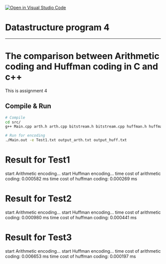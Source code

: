 [![Open in Visual Studio Code](https://classroom.github.com/assets/open-in-vscode-c66648af7eb3fe8bc4f294546bfd86ef473780cde1dea487d3c4ff354943c9ae.svg)](https://classroom.github.com/online_ide?assignment_repo_id=9638540&assignment_repo_type=AssignmentRepo)
# Datastructure program 4

-------------------------------------
# The comparison between Arithmetic coding and Huffman coding in C and c++

This is assignment 4

## Compile & Run

```sh
# Compile
cd src/
g++ Main.cpp arth.h arth.cpp bitstream.h bitstream.cpp huffman.h huffman.c -o Main.out -Wall

# Run for encoding
./Main.out -e Test1.txt output_arth.txt output_huff.txt
```

# Result for Test1
start Arithmetic encoding...
start Huffman encoding...
time cost of arithmetic coding: 0.000582 ms
time cost of huffman coding: 0.000269 ms

# Result for Test2
start Arithmetic encoding...
start Huffman encoding...
time cost of arithmetic coding: 0.000980 ms
time cost of huffman coding: 0.000441 ms

# Result for Test3
start Arithmetic encoding...
start Huffman encoding...
time cost of arithmetic coding: 0.006653 ms
time cost of huffman coding: 0.000197 ms
